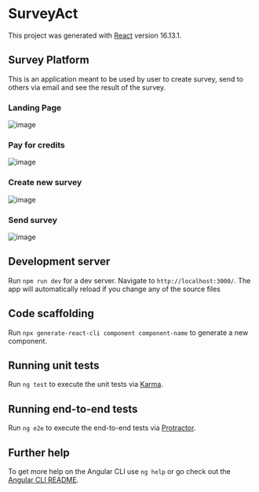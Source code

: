 # SurveyAct

This project was generated with [React](https://github.com/facebook/create-react-app) version 16.13.1.

## Survey Platform

This is an application meant to be used by user to create survey, send to others via email and see the result of the survey.

### Landing Page
![image](https://user-images.githubusercontent.com/47342380/112183600-caff7900-8bd4-11eb-9fec-6067e4e8c0e5.png)

### Pay for credits
![image](https://user-images.githubusercontent.com/47342380/112184011-2e89a680-8bd5-11eb-89e2-a18e5c4261b5.png)

### Create new survey
![image](https://user-images.githubusercontent.com/47342380/112184225-609b0880-8bd5-11eb-8228-9f8cc036e3e7.png)

### Send survey
![image](https://user-images.githubusercontent.com/47342380/112184270-6f81bb00-8bd5-11eb-8db8-2e07c84770b5.png)

## Development server

Run `npm run dev` for a dev server. Navigate to `http://localhost:3000/`. The app will automatically reload if you change any of the source files

## Code scaffolding

Run `npx generate-react-cli component component-name` to generate a new component.

## Running unit tests

Run `ng test` to execute the unit tests via [Karma](https://karma-runner.github.io).

## Running end-to-end tests

Run `ng e2e` to execute the end-to-end tests via [Protractor](http://www.protractortest.org/).

## Further help

To get more help on the Angular CLI use `ng help` or go check out the [Angular CLI README](https://github.com/angular/angular-cli/blob/master/README.md).
